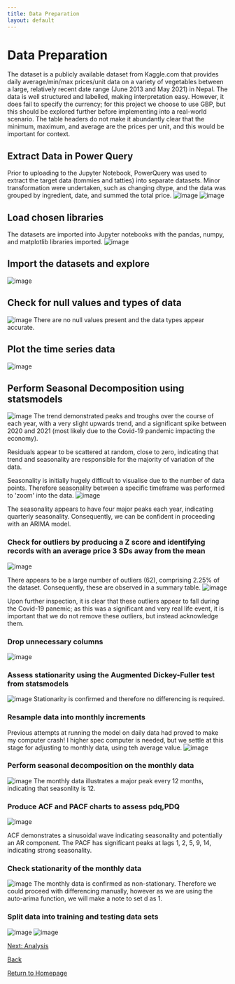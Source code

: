 ```yaml
---
title: Data Preparation
layout: default
---
```

# Data Preparation
The dataset is a publicly available dataset from Kaggle.com that provides daily average/min/max prices/unit data on a variety of vegetables between a large, relatively recent date range (June 2013 and May 2021) in Nepal. The data is well structured and labelled, making interpretation easy. However, it does fail to specify the currency; for this project we choose to use GBP, but this should be explored further before implementing into a real-world scenario. The table headers do not make it abundantly clear that the minimum, maximum, and average are the prices per unit, and this would be important for context.

## Extract Data in Power Query
Prior to uploading to the Jupyter Notebook, PowerQuery was used to extract the target data (tommies and tatties) into separate datasets. Minor transformation were undertaken, such as changing dtype, and the data was grouped by ingredient, date, and summed the total price.
![image](https://github.com/user-attachments/assets/af151e56-87b3-48c6-a078-0c8b5b189624)
![image](https://github.com/user-attachments/assets/a2964ccb-2f01-490c-a006-c7e659b9412a)


## Load chosen libraries
The datasets are imported into Jupyter notebooks with the pandas, numpy, and matplotlib libraries imported.
![image](https://github.com/user-attachments/assets/0ce50dea-0a0f-4670-9434-250a6df08f2f)

## Import the datasets and explore
![image](https://github.com/user-attachments/assets/f4908683-2637-4a9d-9390-c7adbadcdb05)

## Check for null values and types of data
![image](https://github.com/user-attachments/assets/bd7cb94c-5060-472f-a472-75c98a16019b)
There are no null values present and the data types appear accurate.

## Plot the time series data
![image](https://github.com/user-attachments/assets/749ef627-51eb-4bb6-8fb5-5895ec031c3d)

## Perform Seasonal Decomposition using statsmodels
![image](https://github.com/user-attachments/assets/c114aa65-ef20-454e-a919-4826011e7ed7)
The trend demonstrated peaks and troughs over the course of each year, with a very slight upwards trend, and a significant spike between 2020 and 2021 (most likely due to the Covid-19 pandemic impacting the economy).

Residuals appear to be scattered at random, close to zero, indicating that trend and seasonality are responsible for the majority of variation of the data.

Seasonality is initially hugely difficult to visualise due to the number of data points. Therefore seasonality between a specific timeframe was performed to 'zoom' into the data.
![image](https://github.com/user-attachments/assets/582ca49b-201a-4948-aaa9-76d1d3bbd1ba)

The seasonality appears to have four major peaks each year, indicating quarterly seasonality. Consequently, we can be confident in proceeding with an ARIMA model.


### Check for outliers by producing a Z score and identifying records with an average price 3 SDs away from the mean
![image](https://github.com/user-attachments/assets/7f2533b1-bc6c-492c-be58-dd52c42216b3)

There appears to be a large number of outliers (62), comprising 2.25% of the dataset. Consequently, these are observed in a summary table.
![image](https://github.com/user-attachments/assets/38459d33-a5c2-4f18-b616-d3ff81577319)

Upon further inspection, it is clear that these outliers appear to fall during the Covid-19 panemic; as this was a significant and very real life event, it is important that we do not remove these outliers, but instead acknowledge them.

### Drop unnecessary columns
![image](https://github.com/user-attachments/assets/b8556ce7-868d-4d12-a0bf-b38e26768db1)

### Assess stationarity using the Augmented Dickey-Fuller test from statsmodels
![image](https://github.com/user-attachments/assets/94eb3647-e839-4f75-8450-966cc038dd1d)
Stationarity is confirmed and therefore no differencing is required.

### Resample data into monthly increments
Previous attempts at running the model on daily data had proved to make my computer crash! I higher spec computer is needed, but we settle at this stage for adjusting to monthly data, using teh average value.
![image](https://github.com/user-attachments/assets/a18c20f9-620d-40c9-af57-5b0f87e03a6d)

### Perform seasonal decomposition on the monthly data

![image](https://github.com/user-attachments/assets/07540150-b2fa-4eb5-b83b-e94fbe0b6a93)
The monthly data illustrates a major peak every 12 months, indicating that seasonlity is 12.

### Produce ACF and PACF charts to assess pdq,PDQ
![image](https://github.com/user-attachments/assets/9c7ebf67-9ba6-4868-90f5-fd3ee07b4681)

ACF demonstrates a sinusoidal wave indicating seasonality and potentially an AR component. 
The PACF has significant peaks at lags 1, 2, 5, 9, 14, indicating strong seasonality.

### Check stationarity of the monthly data
![image](https://github.com/user-attachments/assets/4ab70b99-fc0a-438c-a477-2269ddb3258e)
The monthly data is confirmed as non-stationary. Therefore we could proceed with differencing manually, however as we are using the auto-arima function, we will make a note to set d as 1.

### Split data into training and testing data sets
![image](https://github.com/user-attachments/assets/d462af23-c9fc-4952-a3b8-1c3cbd0c3898)
![image](https://github.com/user-attachments/assets/bfa2d0f3-fc36-48b0-afe6-c2587038e8e0)

[Next: Analysis]({{site.baseurl}}/Analysis)

[Back]({{site.baseurl}}/Project-Summary)

[Return to Homepage]({{site.baseurl}}/index)
